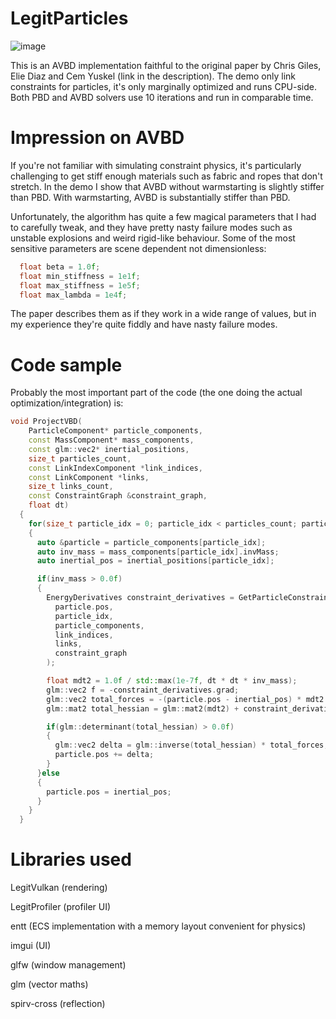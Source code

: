 # LegitParticles
![image](https://github.com/user-attachments/assets/34713cb3-e3cb-454e-b40f-ea8d4ea15a85)

This is an AVBD implementation faithful to the original paper by Chris Giles, Elie Diaz and Cem Yuskel (link in the description). The demo only link constraints for particles, it's only marginally optimized and runs CPU-side. Both PBD and AVBD solvers use 10 iterations and run in comparable time.

# Impression on AVBD


If you're not familiar with simulating constraint physics, it's particularly challenging to get stiff enough materials such as fabric and ropes that don't stretch. In the demo I show that AVBD without warmstarting is slightly stiffer than PBD. With warmstarting, AVBD is substantially stiffer than PBD.


Unfortunately, the algorithm has quite a few magical parameters that I had to carefully tweak, and they have pretty nasty failure modes such as unstable explosions and weird rigid-like behaviour. Some of the most sensitive parameters are scene dependent not dimensionless:
```cpp
  float beta = 1.0f;
  float min_stiffness = 1e1f;
  float max_stiffness = 1e5f;
  float max_lambda = 1e4f;
```
The paper describes them as if they work in a wide range of values, but in my experience they're quite fiddly and have nasty failure modes.

# Code sample
Probably the most important part of the code (the one doing the actual optimization/integration) is:
```cpp
void ProjectVBD(
    ParticleComponent* particle_components,
    const MassComponent* mass_components,
    const glm::vec2* inertial_positions,
    size_t particles_count,
    const LinkIndexComponent *link_indices,
    const LinkComponent *links,
    size_t links_count,
    const ConstraintGraph &constraint_graph,
    float dt)
  {
    for(size_t particle_idx = 0; particle_idx < particles_count; particle_idx++)
    {
      auto &particle = particle_components[particle_idx];
      auto inv_mass = mass_components[particle_idx].invMass;
      auto inertial_pos = inertial_positions[particle_idx];

      if(inv_mass > 0.0f)
      {
        EnergyDerivatives constraint_derivatives = GetParticleConstraintDerivatives(
          particle.pos,
          particle_idx,
          particle_components,
          link_indices,
          links,
          constraint_graph
        );

        float mdt2 = 1.0f / std::max(1e-7f, dt * dt * inv_mass);
        glm::vec2 f = -constraint_derivatives.grad;
        glm::vec2 total_forces = -(particle.pos - inertial_pos) * mdt2 + f;
        glm::mat2 total_hessian = glm::mat2(mdt2) + constraint_derivatives.hessian;

        if(glm::determinant(total_hessian) > 0.0f)
        {
          glm::vec2 delta = glm::inverse(total_hessian) * total_forces;
          particle.pos += delta;
        }
      }else
      {
        particle.pos = inertial_pos;
      }
    }
  }
```

# Libraries used
LegitVulkan (rendering)

LegitProfiler (profiler UI)

entt (ECS implementation with a memory layout convenient for physics)

imgui (UI)

glfw (window management)

glm (vector maths)

spirv-cross (reflection)
